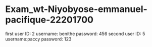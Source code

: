 # Exam_wt-Niyobyose-emmanuel-pacifique-22201700
first user
ID: 2
username: benithe
password: 456
second user
ID: 5
username:paccy
password: 123

